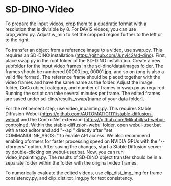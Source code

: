 # SD-DINO-Video

To prepare the input videos, crop them to a quadratic format with a resolution that is divisible by 8. For DAVIS videos, you can use crop_video.py. Adjust w\_min to set the cropped region further to the left or to the right.

To transfer an object from a reference image to a video, use swap.py. This requires an SD-DINO installation (https://github.com/Junyi42/sd-dino). First, place swap.py in the root folder of the SD-DINO installation. Create a new subfolder for the input video frames in the sd-dino/data/images folder. The frames should be numbered 00000.jpg, 00001.jpg, and so on (png is also a valid file format). The reference frame should be placed together with the video frames and have the same name as the folder. Adjust the image folder, CoCo object category, and number of frames in swap.py as required. Running the script can take several minutes per frame. The edited frames are saved under sd-dino/results_swap/\[name of your data folder\].

For the refinement step, use video_inpainting.py. This requires Stable Diffusion Webui (https://github.com/AUTOMATIC1111/stable-diffusion-webui) and the ControlNet extension (https://github.com/Mikubill/sd-webui-controlnet). Within the stable-diffusion-webui folder, open webui-user.bat with a text editor and add "--api" directly after "set COMMANDLINE_ARGS=" to enable API access. We also recommend enabling xformers for faster processing speed on NVIDIA GPUs with the "--xformers" option. After saving the changes, start a Stable Diffusion server by double-clicking on webui-user.bat. Now, you can run video_inpainting.py. The results of SD-DINO object transfer should be in a separate folder within the folder with the original video frames.

To numerically evaluate the edited videos, use clip_dist_img_img for frame consistency.py, and clip_dist_txt_img.py for text consistency.
